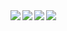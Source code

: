 <a href="https://github.com/sponsors/ROCKTAKEY">
  <img align="left" src="https://img.shields.io/static/v1.svg?label=Sponsor&message=%E2%9D%A4&logo=GitHub&style=flat-square&color=pink" />
</a>
<a href="https://www.amazon.jp/hz/wishlist/ls/19PQEBYE2EL1O?ref_=wl_share">
  <img align="left" src="https://img.shields.io/static/v1.svg?label=Amazon&message=Wishlist&logo=Amazon&style=flat-square&color=blue" />
</a>

<a href="https://github.com/ROCKTAKEY">
  <img align="left" src="https://github-readme-stats.vercel.app/api?username=ROCKTAKEY&show_icons=true&theme=nightowl" />
</a>
<a href="https://github.com/ROCKTAKEY">
  <img align="left" src="https://github-readme-stats.vercel.app/api/top-langs?username=ROCKTAKEY&theme=nightowl" />
</a>
